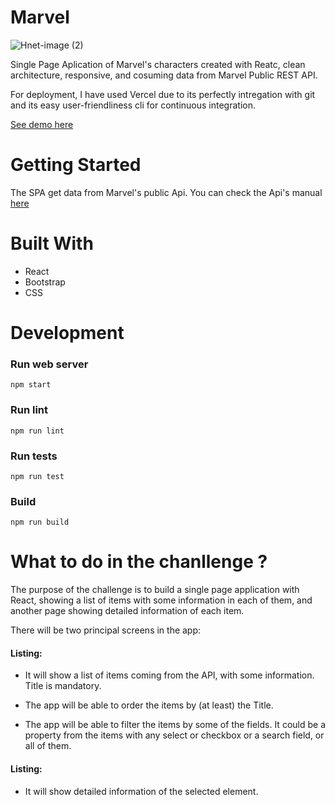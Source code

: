 <h1>Marvel</h1>


![Hnet-image (2)](https://user-images.githubusercontent.com/59829387/114761637-0f5be000-9d61-11eb-81cb-dc3542d8392b.gif)



Single Page Aplication of Marvel's characters created with Reatc, clean architecture, responsive, and cosuming data from Marvel Public REST API. 

For deployment, I have used Vercel due to its perfectly intregation with git and its easy user-friendliness cli for continuous integration.

[See demo here](https://marvel-app-react-beezy-code-challenge-4bv7ha0zw-sangelesgu.vercel.app/characters)

# Getting Started

The SPA get data from Marvel's public Api.  You can check the Api's manual [here](https://developer.marvel.com/docs#!/public/getComicsCollection_get_6)

# Built With

- React
- Bootstrap
- CSS

# Development

### Run web server

`npm start`

### Run lint

`npm run lint`

### Run tests

`npm run test`

### Build

`npm run build`



# What to do in the chanllenge ?

The purpose of the challenge is to build a single page application with React, showing a list of items with some information in each of them, and another
page showing detailed information of each item.

There will be two principal screens in the app:

#### Listing:

- It will show a list of items coming from the API, with some
  information. Title is mandatory.

- The app will be able to order the items by (at least) the Title.

- The app will be able to filter the items by some of the fields. It
  could be a property from the items with any select or checkbox or
  a search field, or all of them.

#### Listing:

- It will show detailed information of the selected element.
